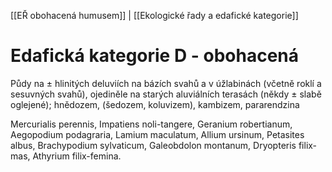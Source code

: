 [[EŘ obohacená humusem]] | [[Ekologické řady a edafické kategorie]]

# Edafická kategorie D - obohacená

Půdy na ± hlinitých deluviích na bázích svahů a v úžlabinách (včetně roklí a sesuvných svahů), ojediněle na starých aluviálních terasách (někdy ± slabě oglejené); hnědozem, (šedozem, koluvizem), kambizem, pararendzina

Mercurialis perennis, Impatiens noli-tangere, Geranium robertianum, Aegopodium podagraria, Lamium maculatum, Allium ursinum, Petasites albus, Brachypodium sylvaticum, Galeobdolon montanum, Dryopteris filix-mas, Athyrium filix-femina.


